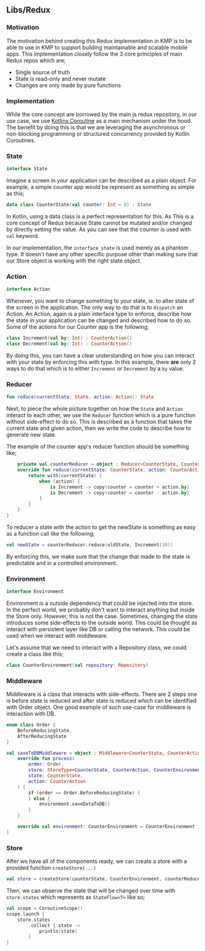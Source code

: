 ## Libs/Redux

### Motivation

The motivation behind creating this Redux implementation in KMP is to be able to use in KMP to
support building maintainable and scalable mobile apps. This implementation closely follow the 3
core principles of main Redux repos which are;

* Single source of truth
* State is read-only and never mutate
* Changes are only made by pure functions

### Implementation

While the core concept are borrowed by the main js redux repository, in our use case, we
use [Kotlinx.Coroutine](https://kotlinlang.org/docs/coroutines-overview.html) as a main mechanism
under the hood. The benefit by doing this is that we are leveraging the asynchronous or non-blocking
programming or structured concurrency provided by Kotlin Coroutines.

### State

```kotlin
interface State
```

Imagine a screen in your application can be described as a plain object. For example, a simple
counter app would be represent as something as simple as this;

```kotlin
data class CounterState(val counter: Int = 0) : State
```

In Kotlin, using a data class is a perfect representation for this. As This is a core concept of
Redux because State cannot be mutated and/or changed by directly setting the value. As you can see
that the counter is used with `val` keyword.

In our implementation, the `interface state` is used merely as a phantom type. It doesn't have any
other specific purpose other than making sure that our Store object is working with the right state
object.

### Action

```kotlin
interface Action
```

Whenever, you want to change something to your state, ie. to alter state of the screen in the
application. The only way to do that is to `dispatch` an Action. An Action, again is a plain
interface type to enforce, describe how the state in your application can be changed and described
how to do so. Some of the actions for our Counter app is the following;

```kotlin
class Increment(val by: Int) : CounterAction()
class Decrement(val by: Int) : CounterAction()
```

By doing this, you can have a clear understanding on how you can interact with your state by
enforcing this with type. In this example, there **are** only 2 ways to do that which is to
either `Increment` or `Decrement` by a `by` value.

### Reducer

```kotlin
fun reduce(currentState: State, action: Action): State
```

Next, to piece the whole picture together on how the `State` and `Action` interact to each other, we
use the `Reducer` function which is a pure function without side-effect to do so. This is described
as a function that takes the current state and given action, then we write the code to describe how
to generate new state.

The example of the counter app's reducer function should be something like;

```kotlin
    private val counterReducer = object : Reducer<CounterState, CounterAction> {
    override fun reduce(currentState: CounterState, action: CounterAction): CounterState {
        return with(currentState) {
            when (action) {
                is Increment -> copy(counter = counter + action.by)
                is Decrement -> copy(counter = counter - action.by)
            }
        }
    }
}
```

To reducer a state with the action to get the newState is something as easy as a function call like
the following;

```kotlin
val newState = counterReducer.reduce(oldState, Increment(10))
```

By enforcing this, we make sure that the change that made to the state is predictable and in a
controlled environment.

### Environment

```kotlin
interface Environment
```

Environment is a outside dependency that could be injected into the store. In the perfect world, we
probably don't want to interact anything but inside the Store only. However, this is not the case.
Sometimes, changing the state introduces some side-effects to the outside world. This could be
thought as interact with persistent layer like DB or calling the network. This could be used when we
interact with middleware.

Let's assume that we need to interact with a Repository class, we could create a class like this;

```kotlin
class CounterEnvironment(val repository: Repository)
```

### Middleware

Middleware is a class that interacts with side-effects. There are 2 steps one is before state is
reduced and after state is reduced which can be identified with Order object. One good example of
such use-case for middleware is interaction with DB.

```kotlin
enum class Order {
    BeforeReducingState,
    AfterReducingState
}
```

```kotlin
val saveToDBMiddleware = object : Middleware<CounterState, CounterAction, CounterEnvironment> {
    override fun process(
        order: Order,
        store: StoreType<CounterState, CounterAction, CounterEnvironment>,
        state: CounterState,
        action: CounterAction
    ) {
        if (order == Order.BeforeReducingState) {
        } else {
            environment.saveDataToDB()
        }
    }

    override val environment: CounterEnvironment = CounterEnvironment
}
```

### Store

After we have all of the components ready, we can create a store with a provided
function `createStore(...)`

```kotlin
val store = createStore(counterState, CounterEnvironment, counterReducer)
```

Then, we can observe the state that will be changed over time with `store.states` which represents
as `StateFlow<T>` like so;

```kotlin
val scope = CoroutineScope()
scope.launch {
    store.states
        .collect { state ->
            println(state)
        }
}
```
